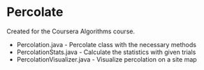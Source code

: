 # Percolate

Created for the Coursera Algorithms course.

* Percolation.java            -   Percolate class with the necessary methods   
* PercolationStats.java       -   Calculate the statistics with given trials
* PercolationVisualizer.java  -   Visualize percolation on a site map
